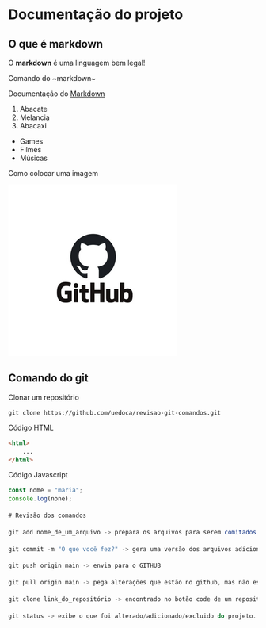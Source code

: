 # Documentação do projeto

## O que é markdown

O **markdown** é uma linguagem bem legal!

Comando do ~markdown~

Documentação do [Markdown](https://docs.github.com/pt/get-started/writing-on-github/getting-started-with-writing-and-formatting-on-github/basic-writing-and-formatting-syntax)

1. Abacate
2. Melancia
3. Abacaxi

- Games
- Filmes
- Músicas

Como colocar uma imagem

![Isso é uma imagem](./img/MicrosoftTeams-image.png)

## Comando do git
Clonar um repositório

```
git clone https://github.com/uedoca/revisao-git-comandos.git
```

Código HTML
```html
<html>
    ...
</html>
```

Código Javascript
```javascript
const nome = "maria";
console.log(none);

# Revisão dos comandos

git add nome_de_um_arquivo -> prepara os arquivos para serem comitados (ou seja, gerado uma nova versão)

git commit -m "O que você fez?" -> gera uma versão dos arquivos adicionados com o comando do 'git add`

git push origin main -> envia para o GITHUB

git pull origin main -> pega alterações que estão no github, mas não estão na minha máquina.

git clone link_do_repositório -> encontrado no botão code de um repositório

git status -> exibe o que foi alterado/adicionado/excluido do projeto.

